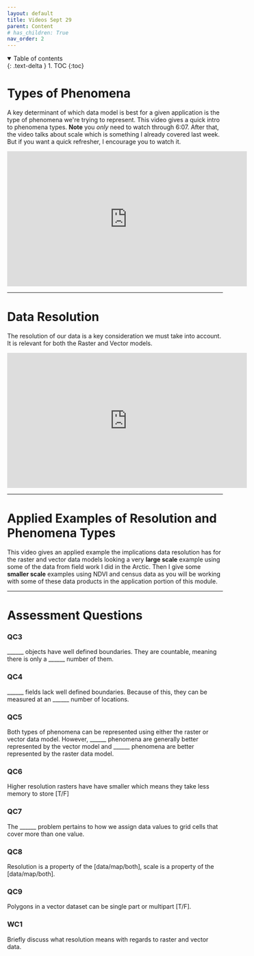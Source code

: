```yaml
---
layout: default
title: Videos Sept 29
parent: Content
# has_children: True
nav_order: 2
---
```




<details open markdown="block">
  <summary>
    Table of contents
  </summary>
  {: .text-delta }
1. TOC
{:toc}
</details>

# Types of Phenomena

A key determinant of which data model is best for a given application is the type of phenomena we're trying to represent.  This video gives a quick intro to phenomena types.  **Note** you *only* need to watch through 6:07.  After that, the video talks about scale which is something I already covered last week.  But if you want a quick refresher, I encourage you to watch it.

<iframe width="560" height="315" src="https://www.youtube.com/embed/EJ8mrd9j7QE" title="YouTube video player" frameborder="0" allow="accelerometer; autoplay; clipboard-write; encrypted-media; gyroscope; picture-in-picture" allowfullscreen></iframe>

---

# Data Resolution

The resolution of our data is a key consideration we must take into account.  It is relevant for both the Raster and Vector models.  

<iframe width="560" height="315" src="https://www.youtube.com/embed/uFWzNAGuC1Q" title="YouTube video player" frameborder="0" allow="accelerometer; autoplay; clipboard-write; encrypted-media; gyroscope; picture-in-picture" allowfullscreen></iframe>

---

# Applied Examples of Resolution and Phenomena Types

This video gives an applied example the implications data resolution has for the raster and vector data models looking a very **large scale** example using some of the data from field work I did in the Arctic.  Then I give some **smaller scale** examples using NDVI and census data as you will be working with some of these data products in the application portion of this module.

---

# Assessment Questions

### QC3

______ objects have well defined boundaries.  They are countable, meaning there is only a ______ number of them.

### QC4

______ fields lack well defined boundaries.  Because of this, they can be measured at an ______ number of locations.

### QC5

Both types of phenomena can be represented using either the raster or vector data model.  However, ______ phenomena are generally better represented by the vector model and ______ phenomena are better represented by the raster data model.

### QC6

Higher resolution rasters have have smaller which means they take less memory to store [T/F]

### QC7 

The ______ problem pertains to how we assign data values to grid cells that cover more than one value.

### QC8

Resolution is a property of the [data/map/both], scale is a property of the [data/map/both].

### QC9

Polygons in a vector dataset can be single part or multipart [T/F].

### WC1

Briefly discuss what resolution means with regards to raster and vector data.  